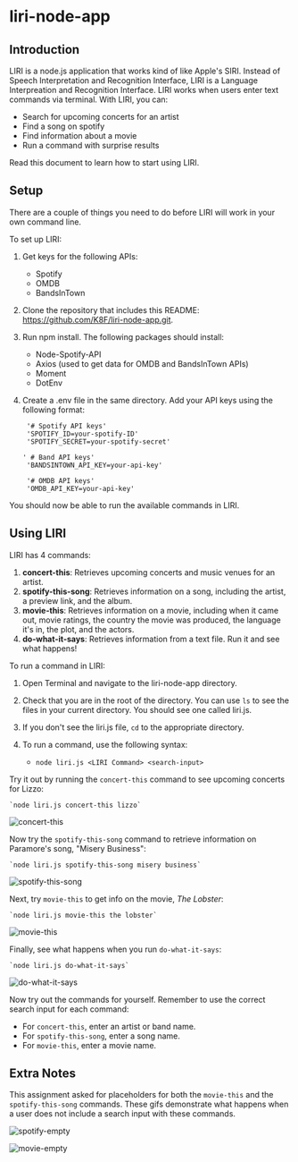 # liri-node-app

## Introduction

LIRI is a node.js application that works kind of  like Apple's SIRI. Instead of Speech Interpretation and Recognition Interface, LIRI is a Language Interpreation and Recognition Interface. LIRI works when users enter text commands via terminal. With LIRI, you can: 

* Search for upcoming concerts for an artist
* Find a song on spotify
* Find information about a movie
* Run a command with surprise results

Read this document to learn how to start using LIRI. 

## Setup

There are a couple of things you need to do before LIRI will work in your own command line. 

To set up LIRI: 

1. Get keys for the following APIs: 
    
    * Spotify
    * OMDB
    * BandsInTown
    
1. Clone the repository that includes this README: https://github.com/K8F/liri-node-app.git. 
1. Run npm install. The following packages should install: 

    * Node-Spotify-API
    * Axios (used to get data for OMDB and BandsInTown APIs)
    * Moment
    * DotEnv
    
1. Create a .env file in the same directory. Add your API keys using the following format: 

        '# Spotify API keys'
        'SPOTIFY_ID=your-spotify-ID'
        'SPOTIFY_SECRET=your-spotify-secret'

       ' # Band API keys'
        'BANDSINTOWN_API_KEY=your-api-key'

        '# OMDB API keys'
        'OMDB_API_KEY=your-api-key'
        
You should now be able to run the available commands in LIRI. 

## Using LIRI

LIRI has 4 commands: 

1. **concert-this**:  Retrieves upcoming concerts and music venues for an artist. 
1. **spotify-this-song**: Retrieves information on a song, including the artist, a preview link, and the album.
1. **movie-this**: Retrieves information on a movie, including when it came out, movie ratings, the country the movie was produced, the language it's in, the  plot, and the actors. 
1. **do-what-it-says**: Retrieves information from a text file. Run it and see what happens!

To run a command in LIRI: 

1. Open Terminal and navigate to the liri-node-app directory.
1. Check that you are in the root of the directory.  You can use `ls` to see the files in your current directory. You should see one called liri.js. 
1. If you don't see the liri.js file, `cd` to the appropriate directory.
1. To run a command, use the following syntax: 
    
    * `node liri.js <LIRI Command> <search-input>`
    
Try it out by running the `concert-this` command to see upcoming concerts for Lizzo: 

    `node liri.js concert-this lizzo`

![concert-this](gifs/concert-this-new.gif)

 
Now try the `spotify-this-song` command to retrieve information on Paramore's song, "Misery Business":

    `node liri.js spotify-this-song misery business`
    
![spotify-this-song](gifs/spotify-this-song-new.gif)

    
Next, try `movie-this` to get info on the movie, *The Lobster*: 

    `node liri.js movie-this the lobster`

![movie-this](gifs/movie-this-new.gif)


Finally, see what happens when you run `do-what-it-says`:

    `node liri.js do-what-it-says`

![do-what-it-says](gifs/do-what-it-says-new.gif)

Now try out the commands for yourself. Remember to use the correct search input for each command: 

* For `concert-this`, enter an artist or band name.
* For `spotify-this-song`, enter a song name.
* For `movie-this`, enter a movie name.


## Extra Notes

This assignment asked for placeholders for both the `movie-this` and the `spotify-this-song` commands. These gifs demonstrate what happens when a user does not include a search input with these commands. 

![spotify-empty](gifs/spotify-empty-new.gif)

![movie-empty](gifs/movie-empty-new.gif)






        

